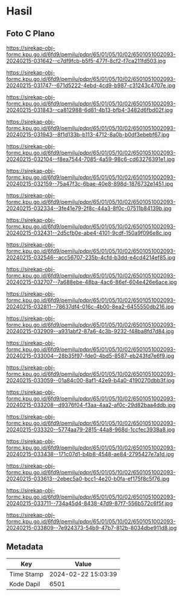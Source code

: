 # Hasil

## Foto C Plano

https://sirekap-obj-formc.kpu.go.id/6fd9/pemilu/pdpr/65/01/05/10/02/6501051002093-20240215-031642--c7df9fcb-b5f5-477f-8cf2-f7ca211fd503.jpg

https://sirekap-obj-formc.kpu.go.id/6fd9/pemilu/pdpr/65/01/05/10/02/6501051002093-20240215-031747--671d5222-4ebd-4cd9-b987-c31243c4707e.jpg

https://sirekap-obj-formc.kpu.go.id/6fd9/pemilu/pdpr/65/01/05/10/02/6501051002093-20240215-031843--ca812988-6d81-4b13-bfb4-3482d6fbd02f.jpg

https://sirekap-obj-formc.kpu.go.id/6fd9/pemilu/pdpr/65/01/05/10/02/6501051002093-20240215-031943--8f1d133b-b113-4712-8a0b-b0df3ebebf67.jpg

https://sirekap-obj-formc.kpu.go.id/6fd9/pemilu/pdpr/65/01/05/10/02/6501051002093-20240215-032104--f8ea7544-7085-4a59-98c6-cd63276391e1.jpg

https://sirekap-obj-formc.kpu.go.id/6fd9/pemilu/pdpr/65/01/05/10/02/6501051002093-20240215-032159--75a47f3c-6bae-40e8-898d-1876732e1451.jpg

https://sirekap-obj-formc.kpu.go.id/6fd9/pemilu/pdpr/65/01/05/10/02/6501051002093-20240215-032334--3fe41e79-2f8c-44a3-8f0c-07511b84139b.jpg

https://sirekap-obj-formc.kpu.go.id/6fd9/pemilu/pdpr/65/01/05/10/02/6501051002093-20240215-032431--2d5cfb0e-abe4-4101-9cdf-150a9f096e8c.jpg

https://sirekap-obj-formc.kpu.go.id/6fd9/pemilu/pdpr/65/01/05/10/02/6501051002093-20240215-032546--acc56707-235b-4cfd-b3dd-e4cd4214ef85.jpg

https://sirekap-obj-formc.kpu.go.id/6fd9/pemilu/pdpr/65/01/05/10/02/6501051002093-20240215-032707--7a688ebe-48ba-4ac6-86ef-604e426e6ace.jpg

https://sirekap-obj-formc.kpu.go.id/6fd9/pemilu/pdpr/65/01/05/10/02/6501051002093-20240215-032811--78637df4-016c-4b00-8ea2-6455550db216.jpg

https://sirekap-obj-formc.kpu.go.id/6fd9/pemilu/pdpr/65/01/05/10/02/6501051002093-20240215-032909--a931abf2-87a6-4c3b-9232-f48ba8fd7d84.jpg

https://sirekap-obj-formc.kpu.go.id/6fd9/pemilu/pdpr/65/01/05/10/02/6501051002093-20240215-033004--28b35f97-fde0-4bd5-8587-eb243fd7e6f9.jpg

https://sirekap-obj-formc.kpu.go.id/6fd9/pemilu/pdpr/65/01/05/10/02/6501051002093-20240215-033059--01a84c00-8af1-42e9-b4a0-4190270dbb3f.jpg

https://sirekap-obj-formc.kpu.go.id/6fd9/pemilu/pdpr/65/01/05/10/02/6501051002093-20240215-033208--d9376f04-f3aa-4aa2-af0c-29d82baa4ddb.jpg

https://sirekap-obj-formc.kpu.go.id/6fd9/pemilu/pdpr/65/01/05/10/02/6501051002093-20240215-033320--5774aa79-2815-44a8-968d-1ccfec3938a8.jpg

https://sirekap-obj-formc.kpu.go.id/6fd9/pemilu/pdpr/65/01/05/10/02/6501051002093-20240215-033438--171c07d1-b4b8-4548-ae84-2795427e7a1d.jpg

https://sirekap-obj-formc.kpu.go.id/6fd9/pemilu/pdpr/65/01/05/10/02/6501051002093-20240215-033613--2ebec5a0-bcc1-4e20-b0fa-ef175f8c5f76.jpg

https://sirekap-obj-formc.kpu.go.id/6fd9/pemilu/pdpr/65/01/05/10/02/6501051002093-20240215-033711--734a45d4-8438-47d9-87f7-556b572c6f5f.jpg

https://sirekap-obj-formc.kpu.go.id/6fd9/pemilu/pdpr/65/01/05/10/02/6501051002093-20240215-033809--7e924373-54b9-47b7-812b-8034dbe911d8.jpg


## Metadata

| Key        | Value               |
| ---------- | ------------------- |
| Time Stamp | 2024-02-22 15:03:39 |
| Kode Dapil | 6501                |



